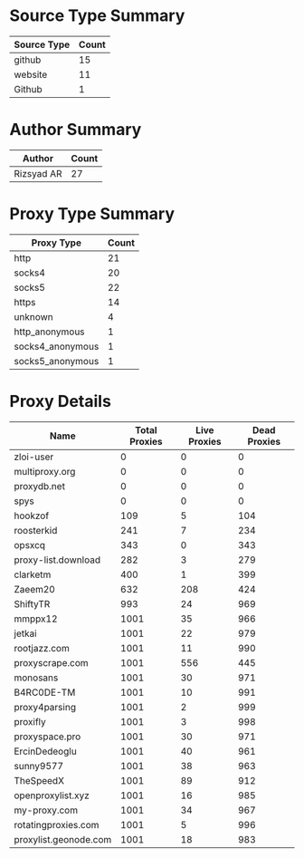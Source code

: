 # Source Type Summary

| Source Type | Count |
|-------------|-------|
| github | 15 |
| website | 11 |
| Github | 1 |


# Author Summary

| Author | Count |
|--------|-------|
| Rizsyad AR | 27 |


# Proxy Type Summary

| Proxy Type | Count |
|------------|-------|
| http | 21 |
| socks4 | 20 |
| socks5 | 22 |
| https | 14 |
| unknown | 4 |
| http_anonymous | 1 |
| socks4_anonymous | 1 |
| socks5_anonymous | 1 |


# Proxy Details

| Name | Total Proxies | Live Proxies | Dead Proxies |
|------|---------------|--------------|---------------|
| zloi-user | 0 | 0 | 0 |
| multiproxy.org | 0 | 0 | 0 |
| proxydb.net | 0 | 0 | 0 |
| spys | 0 | 0 | 0 |
| hookzof | 109 | 5 | 104 |
| roosterkid | 241 | 7 | 234 |
| opsxcq | 343 | 0 | 343 |
| proxy-list.download | 282 | 3 | 279 |
| clarketm | 400 | 1 | 399 |
| Zaeem20 | 632 | 208 | 424 |
| ShiftyTR | 993 | 24 | 969 |
| mmppx12 | 1001 | 35 | 966 |
| jetkai | 1001 | 22 | 979 |
| rootjazz.com | 1001 | 11 | 990 |
| proxyscrape.com | 1001 | 556 | 445 |
| monosans | 1001 | 30 | 971 |
| B4RC0DE-TM | 1001 | 10 | 991 |
| proxy4parsing | 1001 | 2 | 999 |
| proxifly | 1001 | 3 | 998 |
| proxyspace.pro | 1001 | 30 | 971 |
| ErcinDedeoglu | 1001 | 40 | 961 |
| sunny9577 | 1001 | 38 | 963 |
| TheSpeedX | 1001 | 89 | 912 |
| openproxylist.xyz | 1001 | 16 | 985 |
| my-proxy.com | 1001 | 34 | 967 |
| rotatingproxies.com | 1001 | 5 | 996 |
| proxylist.geonode.com | 1001 | 18 | 983 |

